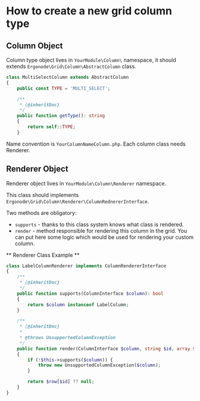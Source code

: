 # How to create a new grid column type

## Column Object

Column type object lives in `YourModule\Column\` namespace, it should extends `Ergonode\Grid\Column\AbstractColumn` class.

```php
class MultiSelectColumn extends AbstractColumn
{
    public const TYPE = 'MULTI_SELECT';

    /**
     * {@inheritDoc}
     */
    public function getType(): string
    {
        return self::TYPE;
    }
```

Name convention is `YourColumnNameColumn.php`. Each column class needs Renderer.

## Renderer Object

Renderer object lives in `YourModule\Column\Renderer` namespace.

This class should implements `Ergonode\Grid\Column\Renderer\ColumnRednererInterface`.

Two methods are obligatory:

* `supports` - thanks to this class system knows what class is rendered.
* `render` - method responsible for rendering this column in the grid. 
You can put here some logic which would be used for rendering your custom column.

** Renderer Class Example **

```php
class LabelColumnRenderer implements ColumnRendererInterface
{
    /**
     * {@inheritDoc}
     */
    public function supports(ColumnInterface $column): bool
    {
        return $column instanceof LabelColumn;
    }

    /**
     * {@inheritDoc}
     *
     * @throws UnsupportedColumnException
     */
    public function render(ColumnInterface $column, string $id, array $row): ?string
    {
        if (!$this->supports($column)) {
            throw new UnsupportedColumnException($column);
        }

        return $row[$id] ?? null;
    }
}
```
